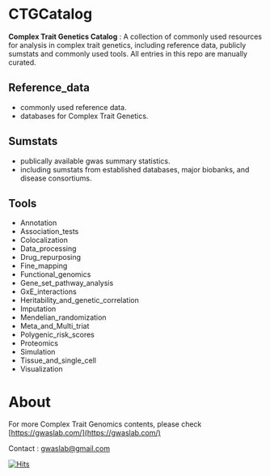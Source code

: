 
# CTGCatalog

**Complex Trait Genetics Catalog** : A collection of commonly used resources for analysis in complex trait genetics, including reference data, publicly sumstats and commonly used tools. All entries in this repo are manually curated.

## Reference_data
* commonly used reference data.
* databases for Complex Trait Genetics.
## Sumstats   
* publically available gwas summary statistics.
* including sumstats from established databases, major biobanks, and disease consortiums.
## Tools
* Annotation
* Association_tests
* Colocalization
* Data_processing
* Drug_repurposing
* Fine_mapping
* Functional_genomics
* Gene_set_pathway_analysis
* GxE_interactions
* Heritability_and_genetic_correlation
* Imputation
* Mendelian_randomization
* Meta_and_Multi_triat
* Polygenic_risk_scores
* Proteomics
* Simulation
* Tissue_and_single_cell
* Visualization

# About
For more Complex Trait Genomics contents, please check [https://gwaslab.com/](https://gwaslab.com/)

Contact : gwaslab@gmail.com

[![Hits](https://hits.seeyoufarm.com/api/count/incr/badge.svg?url=https%3A%2F%2Fcloufield.github.io%2FCTGCatalog%2F&count_bg=%2379C83D&title_bg=%23555555&icon=&icon_color=%23E7E7E7&title=Daily%2FTotal+views&edge_flat=false)](https://hits.seeyoufarm.com)
